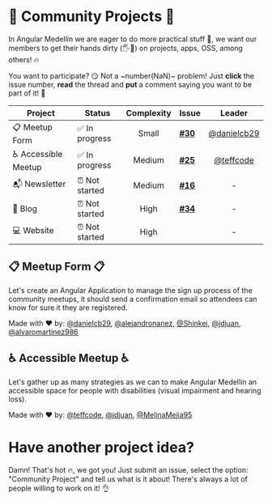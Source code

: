 # 💼 Community Projects 💼

In Angular Medellín we are eager to do more practical stuff 🙋, we want our members to get their hands dirty (🖐💩) on projects, apps, OSS, among others! 🔥 

You want to participate? 😏 Not a ~number(NaN)~ problem! Just **click** the issue number, **read** the thread and **put** a comment saying you want to be part of it! 💪

| Project             | Status          | Complexity | Issue     | Leader       |
| --------------------|-----------------|:----------:|-----------|:------------:|
| 📋 Meetup Form      | ✅ In progress | Small      | **[#30]** | [@danielcb29]
| ♿ Accessible Meetup| ✅ In progress | Medium     | **[#25]** | [@teffcode]
| 📬 Newsletter       | ⏰ Not started | Medium     | **[#16]** | -
| 📢 Blog             | ⏰ Not started | High       | **[#34]** | -
| 💻 Website          | ⏰ Not started | High       |           | -

## 📋 Meetup Form 📋

Let's create an Angular Application to manage the sign up process of the community meetups, it should send a confirmation email so attendees can know for sure it they are registered. 

Made with ❤️️ by: [@danielcb29], [@alejandronanez], [@Shinkei], [@jdjuan], [@alvaromartinez986] 

## ♿ Accessible Meetup ♿

Let's gather up as many strategies as we can to make Angular Medellín an accessible space for people with disabilities (visual impairment and hearing loss).

Made with ❤️️ by: [@teffcode], [@jdjuan], [@MelinaMejia95] 

# Have another project idea?

Damn! That's hot 🔥, we got you! Just submit an issue, select the option: "Community Project" and tell us what is it about! There's always a lot of people willing to work on it! 👌

[#30]: https://github.com/angular-medellin/meetup/issues/30
[#25]: https://github.com/angular-medellin/meetup/issues/25
[#16]: https://github.com/angular-medellin/meetup/issues/16
[#34]: https://github.com/angular-medellin/meetup/issues/34
[@Shinkei]: https://github.com/Shinkei
[@alejandronanez]: https://github.com/alejandronanez
[@danielcb29]: https://github.com/danielcb29
[@jdjuan]: https://github.com/jdjuan
[@teffcode]: https://github.com/teffcode
[@MelinaMejia95]: https://github.com/MelinaMejia95
[@alvaromartinez986]: https://github.com/alvaromartinez986
